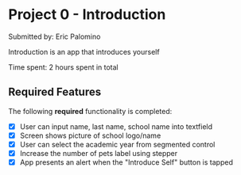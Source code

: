# Project 0 - Introduction

Submitted by: Eric Palomino

Introduction is an app that introduces yourself 

Time spent: 2 hours spent in total

## Required Features

The following **required** functionality is completed:

- [X] User can input name, last name, school name into textfield
- [X] Screen shows picture of school logo/name
- [X] User can select the academic year from segmented control
- [X] Increase the number of pets label using stepper
- [X] App presents an alert when the "Introduce Self" button is tapped
